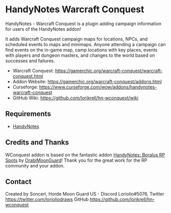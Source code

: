 # HandyNotes Warcraft Conquest 

HandyNotes - Warcraft Conquest is a plugin adding campaign information for users of the HandyNotes addon!

It adds Warcraft Conquest campaign maps for locations, NPCs, and scheduled events to maps and minimaps. Anyone attending a campaign can find events on the in-game map, camp locations with key places, events with players and dungeon masters, and changes to the world based on successes and failures.

* Warcraft Conquest: https://gamerchic.org/warcraft-conquest/warcraft-conquest.html
* Addon Website: https://gamerchic.org/warcraft-conquest/addons.html
* Curseforge: https://www.curseforge.com/wow/addons/handynotes-warcraft-conquest
* GitHub Wiki: https://github.com/lorikrell/hn-wconquest/wiki 

## Requirements

* [HandyNotes](https://www.curseforge.com/wow/addons/handynotes)

## Credits and Thanks

WConquest addon is based on the fantastic addon [HandyNotes: Boralus RP Spots](https://www.curseforge.com/wow/addons/handynotes-boralus-rp-spots) by [OrabiMoonGuard](https://www.curseforge.com/members/oraibimoonguard)!  Thank you for the great work for the RP community and your addon.

## Contact

Created by Sonceri, Horde Moon Guard US - Discord Loriolio#5076, Twitter https://twitter.com/lorioliodraws
GitHub https://github.com/lorikrell/hn-wconquest